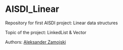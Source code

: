# AISDI_Linear

Repository for first AISDI project: Linear data structures

Topic of the project: LinkedList & Vector

Authors: [Aleksander Zamojski](https://github.com/Alek96 "@Alek96")
